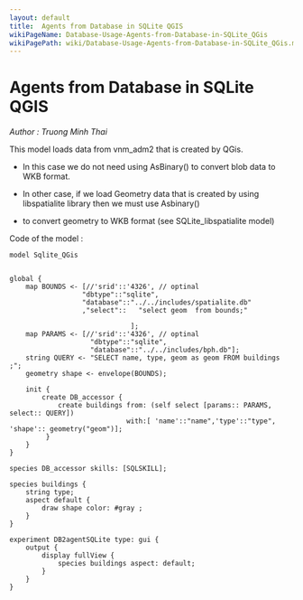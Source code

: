 ```yaml
---
layout: default
title:  Agents from Database in SQLite QGIS
wikiPageName: Database-Usage-Agents-from-Database-in-SQLite_QGis
wikiPagePath: wiki/Database-Usage-Agents-from-Database-in-SQLite_QGis.md
---
```

[//]: # (keyword|skill_SQLSKILL)
[//]: # (keyword|concept_database)
#  Agents from Database in SQLite QGIS


_Author : Truong Minh Thai_

 This model loads data from vnm_adm2 that is created by QGis.

 * In this case we do not need using AsBinary() to convert blob data to WKB format.  
 
 * In other case, if we load Geometry data that is created by using libspatialite library then we must use Asbinary() 
 * to convert geometry to WKB format (see SQLite_libspatialite model)


Code of the model : 

```
model Sqlite_QGis
 
  
global { 
	map BOUNDS <- [//'srid'::'4326', // optinal
				  "dbtype"::"sqlite",
				  "database"::"../../includes/spatialite.db"
				  ,"select"::	"select geom  from bounds;" 
														
							  ]; 
	map PARAMS <- [//'srid'::'4326', // optinal
					"dbtype"::"sqlite",
					"database"::"../../includes/bph.db"];
	string QUERY <- "SELECT name, type, geom as geom FROM buildings ;";
	geometry shape <- envelope(BOUNDS);		  	
		  	
	init {
		create DB_accessor {
			create buildings from: (self select [params:: PARAMS, select:: QUERY]) 
							 with:[ 'name'::"name",'type'::"type", 'shape':: geometry("geom")];
		 }
	}
}

species DB_accessor skills: [SQLSKILL];

species buildings {
	string type;
	aspect default {
		draw shape color: #gray ;
	}	
}	

experiment DB2agentSQLite type: gui {
	output {
		display fullView {
			species buildings aspect: default;
		}
	}
}
```
